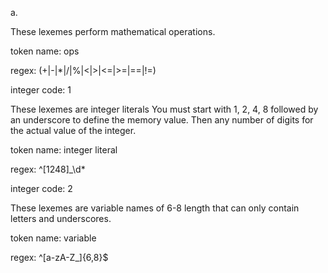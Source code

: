 a.

These lexemes perform mathematical operations. 

token name: ops

regex: (+|-|*|/|%|<|>|<=|>=|==|!=)

integer code: 1

These lexemes are integer literals You must start with 1, 2, 4, 8 followed by an underscore to define the memory value. Then any number of digits for the actual value of the integer.  

token name: integer literal

regex: ^[1248]_\d*

integer code: 2

These lexemes are variable names of 6-8 length that can only contain letters and underscores.

token name: variable

regex: ^[a-zA-Z_]{6,8}$
